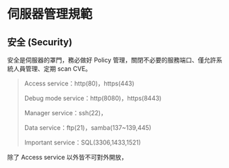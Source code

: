 # 伺服器管理規範

## 安全 (Security)
安全是伺服器的罩門，務必做好 Policy 管理，關閉不必要的服務端口、僅允許系統人員管理、定期 scan CVE。

> Access service：http(80)，https(443)
>
> Debug mode service：http(8080)，https(8443)
>
> Manager service：ssh(22)，
>
> Data service：ftp(21)，samba(137~139,445)
>
> Important service：SQL(3306,1433,1521)

除了 Access service 以外皆不可對外開放，
